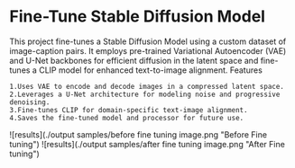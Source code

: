 # Fine-Tune Stable Diffusion Model

This project fine-tunes a Stable Diffusion Model using a custom dataset of image-caption pairs. It employs pre-trained Variational Autoencoder (VAE) and U-Net backbones for efficient diffusion in the latent space and fine-tunes a CLIP model for enhanced text-to-image alignment.
Features

    1.Uses VAE to encode and decode images in a compressed latent space.
    2.Leverages a U-Net architecture for modeling noise and progressive denoising.
    3.Fine-tunes CLIP for domain-specific text-image alignment.
    4.Saves the fine-tuned model and processor for future use.
    
![results](./output samples/before fine tuning image.png "Before Fine tuning")
![results](./output samples/after fine tuning image.png "After Fine tuning")
